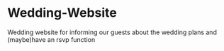 # Wedding-Website
Wedding website for informing our guests about the wedding plans and (maybe)have  an rsvp function
